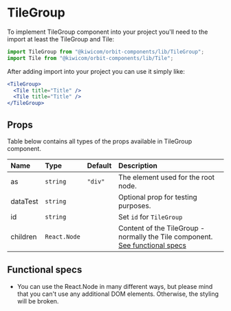 # TileGroup

To implement TileGroup component into your project you'll need to the import at least the TileGroup and Tile:

```jsx
import TileGroup from "@kiwicom/orbit-components/lib/TileGroup";
import Tile from "@kiwicom/orbit-components/lib/Tile";
```

After adding import into your project you can use it simply like:

```jsx
<TileGroup>
  <Tile title="Title" />
  <Tile title="Title" />
</TileGroup>
```

## Props

Table below contains all types of the props available in TileGroup component.

| Name     | Type         | Default | Description                                                                                       |
| :------- | :----------- | :------ | :------------------------------------------------------------------------------------------------ |
| as       | `string`     | `"div"` | The element used for the root node.                                                               |
| dataTest | `string`     |         | Optional prop for testing purposes.                                                               |
| id       | `string`     |         | Set `id` for `TileGroup`                                                                          |
| children | `React.Node` |         | Content of the TileGroup - normally the Tile component. [See functional specs](#functional-specs) |

## Functional specs

- You can use the React.Node in many different ways, but please mind that you can't use any additional DOM elements. Otherwise, the styling will be broken.
